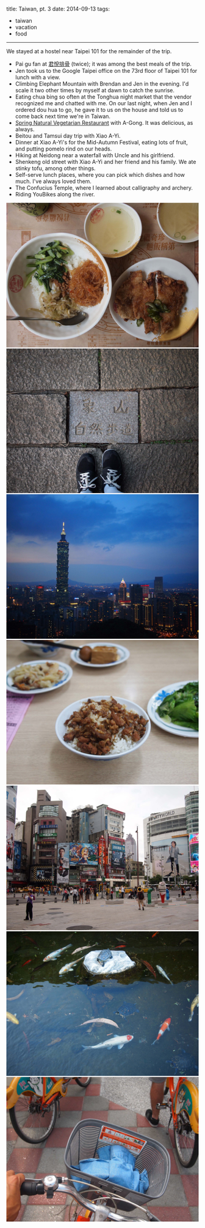 title: Taiwan, pt. 3
date: 2014-09-13
tags:
- taiwan
- vacation
- food
---

We stayed at a hostel near Taipei 101 for the remainder of the trip.

- Pai gu fan at [君悅排骨](https://www.facebook.com/GrandHyattpaigu) (twice); it was among the best meals of the trip.
- Jen took us to the Google Taipei office on the 73rd floor of Taipei 101 for lunch with a view.
- Climbing Elephant Mountain with Brendan and Jen in the evening. I'd scale it two other times by myself at dawn to catch the sunrise.
- Eating chua bing so often at the Tonghua night market that the vendor recognized me and chatted with me. On our last night, when Jen and I ordered dou hua to go, he gave it to us on the house and told us to come back next time we're in Taiwan.
- [Spring Natural Vegetarian Restaurant](http://springfood.com.tw/) with A-Gong. It was delicious, as always.
- Beitou and Tamsui day trip with Xiao A-Yi.
- Dinner at Xiao A-Yi's for the Mid-Autumn Festival, eating lots of fruit, and putting pomelo rind on our heads.
- Hiking at Neidong near a waterfall with Uncle and his girlfriend.
- Shenkeng old street with Xiao A-Yi and her friend and his family. We ate stinky tofu, among other things.
- Self-serve lunch places, where you can pick which dishes and how much. I've always loved them.
- The Confucius Temple, where I learned about calligraphy and archery.
- Riding YouBikes along the river.

![Pai gu fan.](/images/taiwan-taipei-2-1.jpg)
![On the way up Elephant Mountain.](/images/taiwan-taipei-2-2.jpg)
![Taipei 101, as seen from Elephant Mountain.](/images/taiwan-taipei-2-3.jpg)
![Lu rou fan.](/images/taiwan-taipei-2-4.jpg)
![Ximending.](/images/taiwan-taipei-2-5.jpg)
![Tamkang University in Tamsui.](/images/taiwan-taipei-2-6.jpg)
![Riding around Taipei on YouBikes.](/images/taiwan-taipei-2-7.jpg)
